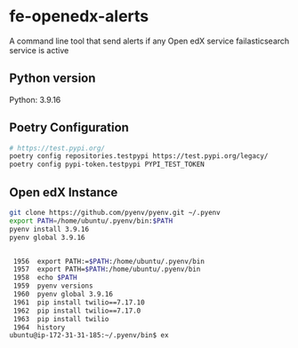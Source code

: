# fe-openedx-alerts

A command line tool that send alerts if any Open edX service failasticsearch service is active



## Python version

Python: 3.9.16


## Poetry Configuration

```bash
# https://test.pypi.org/
poetry config repositories.testpypi https://test.pypi.org/legacy/
poetry config pypi-token.testpypi PYPI_TEST_TOKEN
```


## Open edX Instance

```bash
git clone https://github.com/pyenv/pyenv.git ~/.pyenv
export PATH=/home/ubuntu/.pyenv/bin:$PATH
pyenv install 3.9.16
pyenv global 3.9.16


 1956  export PATH:=$PATH:/home/ubuntu/.pyenv/bin
 1957  export PATH=$PATH:/home/ubuntu/.pyenv/bin
 1958  echo $PATH
 1959  pyenv versions
 1960  pyenv global 3.9.16
 1961  pip install twilio==7.17.10
 1962  pip install twilio==7.17.0
 1963  pip install twilio
 1964  history
ubuntu@ip-172-31-31-185:~/.pyenv/bin$ ex

```
